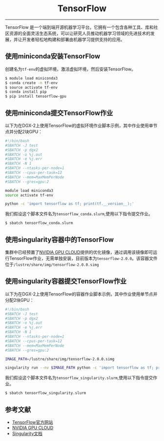 # <center>TensorFlow</center>

-----------

TensorFlow 是一个端到端开源机器学习平台。它拥有一个包含各种工具、库和社区资源的全面灵活生态系统，可以让研究人员推动机器学习领域的先进技术的发展，并让开发者轻松地构建和部署由机器学习提供支持的应用。

## 使用miniconda安装TensorFlow

创建名为`tf-env`的虚拟环境，激活虚拟环境，然后安装TensorFlow。

```bash
$ module load miniconda3
$ conda create -n tf-env
$ source activate tf-env
$ conda install pip
$ pip install tensorflow-gpu
```

## 使用miniconda提交TensorFlow作业

以下为在DGX-2上使用TensorFlow的虚拟环境作业脚本示例，其中作业使用单节点并分配2块GPU：

```bash
#!/bin/bash
#SBATCH -J test
#SBATCH -p dgx2
#SBATCH -o %j.out
#SBATCH -e %j.err
#SBATCH -N 1
#SBATCH --ntasks-per-node=1
#SBATCH --cpus-per-task=12
#SBATCH --mem=MaxMemPerNode
#SBATCH --gres=gpu:2

module load miniconda3
source activate tf-env

python -c 'import tensorflow as tf; print(tf.__version__);'
```

我们假设这个脚本文件名为`tensorflow_conda.slurm`,使用以下指令提交作业。

```bash
$ sbatch tensorflow_conda.slurm
```

## 使用singularity容器中的TensorFlow

集群中已经预置了[NVIDIA GPU CLOUD](https://ngc.nvidia.com/)提供的优化镜像，通过调用该镜像即可运行TensorFlow作业，无需单独安装，目前版本为`tensorflow-2.0.0`。该容器文件位于`/lustre/share/img/tensorflow-2.0.0.simg`


## 使用singularity容器提交TensorFlow作业

以下为在DGX-2上使用TensorFlow的容器作业脚本示例，其中作业使用单节点并分配2块GPU：

```bash
#!/bin/bash
#SBATCH -J test
#SBATCH -p dgx2
#SBATCH -o %j.out
#SBATCH -e %j.err
#SBATCH -N 1
#SBATCH --ntasks-per-node=1
#SBATCH --cpus-per-task=12
#SBATCH --mem=MaxMemPerNode
#SBATCH --gres=gpu:2

IMAGE_PATH=/lustre/share/img/tensorflow-2.0.0.simg

singularity run --nv $IMAGE_PATH python -c 'import tensorflow as tf; print(tf.__version__);'
```

我们假设这个脚本文件名为`tensorflow_singularity.slurm`,使用以下指令提交作业。

```bash
$ sbatch tensorflow_singularity.slurm
```

## 参考文献

- [TensorFlow官方网站](https://www.tensorflow.org/)
- [NVIDIA GPU CLOUD](ngc.nvidia.com)
- [Singularity文档](https://sylabs.io/guides/3.5/user-guide/)
